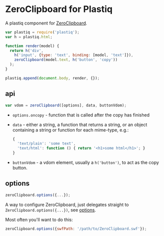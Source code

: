 # ZeroClipboard for Plastiq

A plastiq component for [ZeroClipboard](https://github.com/zeroclipboard/zeroclipboard).

```js
var plastiq = require('plastiq');
var h = plastiq.html;

function render(model) {
  return h('div',
    h('input', {type: 'text', binding: [model, 'text']}),
    zeroClipboard(model.text, h('button', 'copy'))
  );
}

plastiq.append(document.body, render, {});
```

## api

```js
var vdom = zeroClipboard([options], data, buttonVdom);
```

* `options.oncopy` - function that is called after the copy has finished
* `data` - either a string, a function that returns a string, or an object containing a string or function for each mime-type, e.g.:

    ```js
    {
      'text/plain': 'some text',
      'text/html': function () { return '<h1>some html</h1>'; }
    }
    ```

* `buttonVdom` - a vdom element, usually a `h('button')`, to act as the copy button.

## options

```js
zeroClipboard.options({...});
```

A way to configure ZeroClipboard, just delegates straight to `ZeroClipboard.options({...})`, see [options](https://github.com/zeroclipboard/zeroclipboard/blob/master/docs/api/ZeroClipboard.md#configuration-options).

Most often you'll want to do this:

```js
zeroClipboard.options({swfPath: '/path/to/ZeroClipboard.swf'});
```
